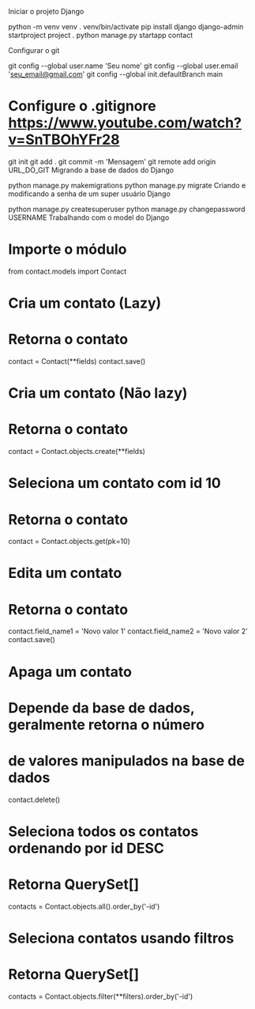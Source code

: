 Iniciar o projeto Django

python -m venv venv
. venv/bin/activate
pip install django
django-admin startproject project .
python manage.py startapp contact


Configurar o git

git config --global user.name 'Seu nome'
git config --global user.email 'seu_email@gmail.com'
git config --global init.defaultBranch main

# Configure o .gitignore https://www.youtube.com/watch?v=SnTBOhYFr28
git init
git add .
git commit -m 'Mensagem'
git remote add origin URL_DO_GIT
Migrando a base de dados do Django

python manage.py makemigrations
python manage.py migrate
Criando e modificando a senha de um super usuário Django

python manage.py createsuperuser
python manage.py changepassword USERNAME
Trabalhando com o model do Django

# Importe o módulo
from contact.models import Contact
# Cria um contato (Lazy)
# Retorna o contato
contact = Contact(**fields)
contact.save()
# Cria um contato (Não lazy)
# Retorna o contato
contact = Contact.objects.create(**fields)
# Seleciona um contato com id 10
# Retorna o contato
contact = Contact.objects.get(pk=10)
# Edita um contato
# Retorna o contato
contact.field_name1 = 'Novo valor 1'
contact.field_name2 = 'Novo valor 2'
contact.save()
# Apaga um contato
# Depende da base de dados, geralmente retorna o número
# de valores manipulados na base de dados
contact.delete()
# Seleciona todos os contatos ordenando por id DESC
# Retorna QuerySet[]
contacts = Contact.objects.all().order_by('-id')
# Seleciona contatos usando filtros
# Retorna QuerySet[]
contacts = Contact.objects.filter(**filters).order_by('-id')